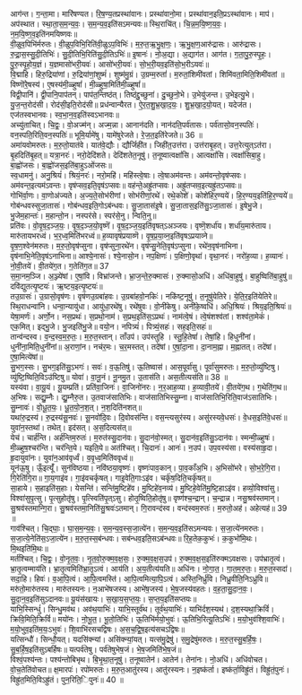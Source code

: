 

  
आग॑न्त। ग॒न्ता॒मा। मारि॑षण्यत। रि॒ष॒ण्य॒तप्रस्था॑वानः। प्रस्था॑वानो॒मा। प्रस्था॑वान॒इति॒प्रऽस्था॑वानः। माप॑। अप॑स्थात। स्था॒ता॒स॒म॒न्य॒वः॒। स॒म॒न्य॒व॒इति॑सऽमन्यवः॥ स्थि॒राचि॑त्। चि॒न्न॒म॒यि॒ष्ण॒य॒वः॒। न॒म॒यि॒ष्ण॒व॒इति॑नमयिष्णवः॥  
वी॒ळुव॒पिभि॑र्मरुतः। वी॒ळुप॒विभि॒रिति॑वी॒ळुऽप॒विभिः॑। म॒रु॒त॒ऋ॒भु॒क्ष॒णः॒। ऋ॒भु॒क्ष॒ण॒आरु॑द्रासः। आरु॑द्रासः। रु॒द्रा॒स॒स्सु॒दी॒तिभिः॑। सु॒दी॒तिभि॒रिति॑सु॒दी॒तिऽभिः॑॥ इ॒षानः॑। नो॒अ॒द्या। अ॒द्याग॑त। आग॑त। ग॒ता॒पु॒रु॒स्पृ॒हः॒। पु॒रु॒स्पृ॒हो॒य॒ज्ञं। य॒ज्ञमासो॑भरी॒यवः॑। आसो॑भरी॒यवः॑। सो॒भ॒री॒यव॒इति॑सो॒भ॒रीऽयवः॑॥  
वि॒द्माहि। हिरु॒द्रिया॑णां। रु॒द्रिया॑णां॒शुष्मं॑। शुष्म॑मु॒ग्रं। उ॒ग्रम्म॒रुतां॑। म॒रुतां॒शिमी॑वतां। शिमि॑वता॒मिति॒शिमी॑वतां ॥ विष्णॊ॑रे॒षस्य॑। ए॒षस्य॑मी॒ळ्हुषां॑। मी॒ळ्हुषा॒मिति॑मी॒ळ्हुषां॑॥  
विद्वी॒पानि॑। द्वी॒पानि॒पाप॑तन्। पाप॑त॒न्तिष्ठ॑त्। तिष्ठ॑द्दु॒च्छुना॑। दु॒च्छुनो॒भे। उ॒भेयु॑जन्त। उ॒भेइत्यु॒भे। यु॒ज॒न्त॒रोद॑सी। रोद॑सी॒इति॒रोद॑सी॥ प्रध॑न्वान्यैरत। ऐ॒र॒त॒शु॒भ्र॒खा॒द॒यः॒। शु॒भ्र॒खा॒द॒यो॒यत्। यदेज॑त। एज॑तस्वभानवः। स्व॒भा॒न॒व॒इति॑स्वऽभानवः॥  
अच्यु॑ताचित्। चि॒द्वः॒। वो॒अज्म॑न्। अज्म॒न्ना। आनान॑दति। नान॑दति॒पर्व॑तासः। पर्व॑तासो॒वन॒स्पतिः॑। वन॒स्पति॒रिति॒वन॒स्पतिः॑॥ भूमि॒र्यामे॑षु। यामे॑षुरेजते। रे॒ज॒त॒इति॑रेजते॥ 36 ॥  
अमा॑यवोमरुतः। म॒रु॒तो॒यात॑वे। यात॑वे॒द्यौः। द्यौर्जिही॑त। जिही॑त॒उत्त॑रा। उत्त॑राबृ॒हत्। उत्त॒रेत्युत्ऽत॑रा। बृ॒हदिति॑बृ॒हत्॥ यत्रा॒नरः॑। नरो॒देदि॑शते। देदि॑शतेत॒नूषु॑। त॒नूष्वात्वक्षां॑सि। आत्वक्षां॑सि। त्वक्षां॑सिबा॒हु। बा॒ह्वो॑जसः। बा॒ह्वो॑जस॒इति॑बा॒हुऽओ॑जसः॥  
स्व॒धामनु॑। अनु॒श्रियं॑। श्रियं॒नरः॑। नरो॒महि॑। महि॑स्त्वे॒षाः। त्वे॒षाअम॑वन्तः। अम॑वन्तो॒वृष॑प्सवः। अम॑वन्त॒इत्यम॑ऽवन्तः। वृष॑प्सव॒इति॒वृष॑ऽप्सवः॥ वह॑न्ते॒अह्रु॑तप्सवः। अह्रु॑तप्सव॒इत्यह्रु॑तऽप्सवः॥  
गोभि॑र्वा॒णः। वा॒णोअ॑ज्यते। अ॒ज्य॒ते॒सोभ॑रीणां। सोभ॑रीणां॒रथे॑। रथे॒कोशे॑। कोशे॑हिर॒ण्यये॑। हि॒र॒ण्यय॒इति॑हि॒र॒ण्यये॑॥ गोब॑न्धवस्सुजा॒तासः॑। गोब॑न्धव॒इति॒गोऽब॑न्धवः। सु॒जा॒तास॑इ॒षे। सु॒जा॒तास॒इति॑सु॒ऽजा॒तासः॑। इ॒षेभु॒जे। भु॒जेम॒हान्तः॑। म॒हान्तो॒न। नस्पर॑से। स्पर॑से॒नु। न्विति॒नु॥  
प्रति॑वः। वो॒वृ॒ष॒द॒ञ्ज॒यः॒। वृ॒ष॒द॒ञ्ज॒यो॒वृष्णॆ॑। वृ॒ष॒द॒ञ्ज॒य॒इति॑वृषत्ऽअञ्जयः। वृष्णॆ॒शर्धा॑य। शर्धा॑य॒मारु॑ताय। मारु॑तायभरध्वं। भ॒र॒ध्व॒मिति॑भरध्वं॥ ह॒व्यावृष॑प्रयाव्णॆ। वृ॒ष॒प्र॒या॒व्न॒इति॑वृषऽप्रयाव्ने॥  
वृ॒ष॒ण॒श्वेन॑मरुतः। म॒रु॒तो॒वृष॑प्सुना। वृष॑प्सुना॒रथे॑न। वृष॑प्सु॒नेति॒वृष॑ऽप्सुना। रथे॑न॒वृष॑नाभिना। वृष॑नाभि॒नेति॒वृष॑ऽनाभिना॥ आश्ये॒नासः॑। श्ये॒नासो॒न। नप॒क्षिणः॑। प॒क्षिणो॒वृथा॑। वृथा॒नरः॑। नरो॑ह॒व्या। ह॒व्यानः॑। नो॒वी॒तये॑। वी॒तये॑ग॒त। ग॒तेति॑ग॒त॥ 37  
स॒मा॒नम॒ञ्जि। अ॒ञ्ज्ये॑षां। ए॒षां॒वि। विभ्रा॑जन्ते। भ्रा॒ज॒न्ते॒रु॒क्मासः॑। रु॒क्मासो॒अधि॑। अधि॑बा॒हुषु॑। बा॒हुष्विति॑बा॒हुषु॑॥ दवि॑द्युतत्यृ॒ष्टयः॑। ऋ॒ष्टय॒इत्यृ॒ष्टयः॑॥  
तउ॒ग्रासः॑। उ॒ग्रासो॒वृष॑णः। वृष॑णउ॒ग्रबा॑हवः। उ॒ग्रबा॑हवो॒नकिः॑। नकि॑ष्ट॒नूषु॑। त॒नूषु॑येतिरे। ये॒ति॒र॒इति॑येतिरे॥ स्थि॒राधन्वा॑नि। धन्वा॒न्यायु॑धा। आयु॑धा॒रथे॑षु। रथे॑षुवः। वो॒नी॑केषु। अनी॑के॒ष्वधि॑। अधि॒श्रियः॑। श्रिय॒इति॒श्रियः॑॥  
येषा॒मर्णः॑। अर्णो॒न। नस॒प्रथः॑। स॒प्रथो॒नाम॑। स॒प्रथ॒इति॑स॒ऽप्रथः॑। नाम॑त्वे॒षं। त्वे॒षंशश्व॑तां। शश्व॑ता॒मेकं॑। एक॒मित्। इद्भु॒जे। भु॒जइति॑भु॒जे॥ वयो॒न। नपित्र्यं॑। पित्र्यं॒सहः॑। सह॒इति॒सहः॑॥  
तान्व॑न्दस्व। व॒न्द॒स्व॒म॒रु॒तः॒। म॒रु॒त॒स्तान्। ताँउप॑। उप॑स्तुहि । स्तु॒हि॒तेषां॑। तेषां॒हि। हिधुनी॑नां। धुनी॑ना॒मिति॒धुनी॑नां॥ अ॒राणां॒न। नच॑र॒मः। च॒र॒मस्तत्। तदे॑षां। ए॒षां॒दा॒ना। दा॒नाम॒ह्ना। म॒ह्नातत्। तदे॑षां। ए॒षा॒मित्ये॑षां॥  
सु॒भग॒स्सः। सु॒भग॒इति॑सु॒ऽभगः॑। सवः॑। व॒ऊ॒तिषु॑। ऊ॒तिष्वास॑। आस॒पूर्वा॑सु। पूर्वा॑सुमरुतः। म॒रु॒तो॒व्यु॑ष्टिषु। व्यु॑ष्टि॒ष्विति॒विऽउ॑ष्टिषु॥ योवा॑। वा॒नू॒नं। नू॒नमु॒त। उ॒तास॑ति। अस॒तीत्यस॑ति॥ 38 ॥  
यस्य॑वा। वा॒यू॒यं। यू॒यम्प्रति॑। प्रति॑वा॒जिनः॑। वा॒जिनो॑नरः। न॒र॒आह॒व्या। ह॒व्यावी॒तये॑। वी॒तये॑ग॒थ। ग॒थेति॑ग॒थ॥ अ॒भिषः। सद्यु॒म्नैः। द्यु॒म्नैरु॒त। उ॒तवाज॑सातिभिः। वाज॑सातिभिस्सु॒म्ना। वाज॑सातिभि॒रिति॒वाज॑ऽसातिभिः। सु॒म्नावः॑। वो॒धू॒त॒यः॒। धू॒त॒यो॒न॒श॒त्। न॒श॒दिति॑नशत्॥  
यथा॑रु॒द्रस्य॑। रु॒द्रस्य॑सू॒नवः॑। सू॒नवो॑दि॒वः। दि॒वोवस॑न्ति। वस॒न्त्यसुर॑स्य। असु॑रस्यवे॒धसः॑। वे॒धस॒इति॑वे॒धसः॑॥ युवा॑न॒स्तथा॑। तथेत्। इद॑सत्। अ॒स॒दित्यस॑त्॥  
येच॑। चार्ह॑न्ति। अर्ह॑न्तिम॒रुतः॑। म॒रुत॑स्सु॒दान॑वः। सु॒दान॑वो॒स्मत्। सु॒दान॑व॒इति॑सु॒ऽदान॑वः। स्मन्मी॒ळ्हुषः॑। मी॒ळ्हुष॒श्चर॑न्ति। चर॑न्ति॒ये। यइति॒ये॥ अत॑श्चित्। चि॒दानः॑। आनः॑। न॒उप॑। उप॒वस्य॑सा। वस्य॑साहृ॒दा। हृ॒दायुवा॑नः। युवा॑न॒आव॑वृर्ध्वं। व॒वृ॒ध्व॒मिति॑ववृध्वं॥  
यून॑ऊ॒षु। ऊँ॒इत्यूँ॑। सुन॑विष्ठया। नवि॑ष्ठया॒वृष्णः॑। वृष्णः॑पाव॒कान्। पा॒व॒काँअ॒भि। अ॒भिसो॑भरे। सो॒भ॒रे॒गि॒रा। गि॒रेति॑गि॒रा॥ गा॒य॒गाइ॑व। गा॒इ॑वचर्कृषत्। गाइ॒वेति॒गाःऽइ॑व। चर्कृ॑ष॒दिति॒चर्कृ॑षत्॥  
सा॒हाये। स॒हाइति॑स॒हाः। येसन्ति॑। सन्ति॑मु॒ष्टिहे॑व। मु॒ष्टिहे॑व॒नव्य॑। मु॒ष्टिहे॒वेति॑मु॒ष्टि॒हाऽइ॑व। हव्यो॒विश्वा॑सु। विश्वा॑सुपृ॒त्सु। पृ॒त्सुहोतृ॑षु। पृ॒त्स्विति॑पृ॒त्ऽसु। होतृ॒ष्विति॒होतृ॑षु॥ वृष्ण॑श्च॒न्द्रान्। च॒न्द्रान्न। नसु॒श्रव॑स्तमान्। सु॒श्रव॑स्तमान्गि॒रा। सु॒श्रव॑स्तमा॒निति॑सु॒श्रवः॑ऽतमान्। गि॒रावन्द॑स्व। वन्द॑स्वम॒रुतः॑। म॒रुतो॒अह॑। अहेत्यह॑॥ 39 ॥  
गाव॑श्चित्। चि॒द्घाः॒। घा॒स॒म॒न्य॒वः॒। स॒म॒न्य॒व॒स्स॒जा॒त्ये॑न। स॒म॒न्य॒व॒इति॑सऽमन्यवः। स॒जा॒त्ये॑नमरुतः। स॒जा॒त्ये॒नेति॑स॒ऽजा॒त्ये॑न। म॒रु॒त॒स्स॒ब॑न्धवः। सब॑न्धव॒इति॒सऽब॑न्धवः॥ रि॒ह॒तेक॒कुभः॑। क॒कुभो॑मि॒थः। मि॒थइति॑मि॒थः॥  
मर्त॑श्चित्। चि॒द्वः॒। वो॒नृ॒त॒वः॒। नृ॒त॒वो॒रु॒क्म॒व॒क्ष॒सः॒। रु॒क्म॒व॒क्ष॒स॒उप॑। रु॒क्म॒व॒क्ष॒स॒इति॑रुक्मऽवक्षसः। उप॑भ्रातृ॒त्वं। भ्रा॒तृ॒त्वम्माय॑ति। भ्रा॒तृ॒त्वमिति॑भ्रा॒तृ॒ऽत्वं। आय॑ति। अ॒य॒तीत्य॑यति॥ अधि॑नः। नो॒गा॒त॒। गा॒त॒म॒रु॒तः॒। म॒रु॒त॒स्सदा॑। सदा॒हि। हिवः॑। व॒आ॒पि॒त्वं। आ॒पि॒त्वमस्ति॑। आ॒पि॒त्वमित्या॒पि॒ऽत्वं। अस्ति॒निर्ध्रु॑वि। निध्रु॒वीति॒निऽध्रु॑वि॥  
मरु॑तो॒मारु॑तस्य। मारु॑तस्यनः। न॒आभे॑षजस्य। आभे॑ष॒जस्य॑। भे॒ष॒जस्य॑वहतः। व॒ह॒ता॒सु॒दा॒न॒वः॒। सु॒दा॒न॒व॒इति॑सुऽदानवः॥ यू॒यंस॑खायः। स॒खा॒य॒स॒प्त॒यः॒। स॒प्त॒य॒इति॑सप्तयः॥  
याभि॒स्सिन्धुं॑। सिन्धु॒मव॑थ। अव॑थ॒याभिः॑। याभि॒स्तूर्व॑थ। तूर्व॑थ॒याभिः॑। याभि॑र्दश॒स्यथ॑। द॒श॒स्यथा॒क्रिविं॑। क्रिवि॒मिति॒क्रिविं॑॥ मयो॑नः। नो॒भू॒त॒। भू॒तो॒तिभिः॑। ऊ॒तिभि॑र्मयो॒भुवः॑। ऊ॒तिभि॒रित्यू॒तिऽभिः॑। म॒यो॒भुव॑श्शि॒वाभिः॑। म॒यो॒भुव॒इति॑म॒यः॒ऽभुवः॑। शि॒वाभि॑रसचद्विषः। अ॒स॒च॒द्वि॒ष॒इत्य॑सचऽद्विषः॥  
यत्सिन्धौ॑। सिन्धौ॒यत्। यदसि॑क्न्यां। असि॑क्न्यां॒यत्। यत्स॑मु॒द्रेषु॑। स॒मु॒द्रेषु॑मरुतः। म॒रु॒त॒स्सु॒ब॒र्हि॒षः॒। सु॒ब॒र्हि॒ष॒इति॑सुऽबर्हिषः॥ यत्पर्व॑तेषु। पर्व॑तेषुभेष॒जं। भे॒ष॒जमिति॑भे॒ष॒जं॥  
विश्वं॒पश्य॑न्तः। पश्य॑न्तोबिभृथ। बि॒भृ॒था॒त॒नूषु॑। त॒नूष्वातेन॑। आतेन॑। तेना॑नः। नो॒अधि॑। अधि॑वोचत। वो॒च॒तेति॑वोचत॥ क्ष॒मारपः॑। रपो॑मरुतः। म॒रु॒त॒आतु॑रस्य। आतु॑रस्यनः। न॒इष्क॑र्ता। इष्क॑र्ता॒विह्रु॑तं। विह्रु॑तं॒पुनः॑। विह्रु॑त॒मिति॒विऽह्रु॑तं। पुन॒रिति॒िपुनः॑॥ 40 ॥  

